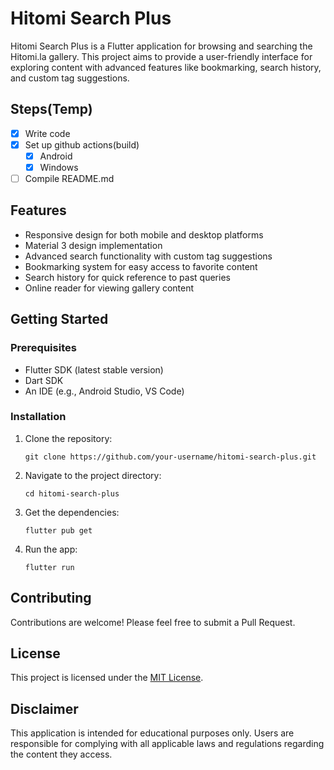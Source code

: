 # Hitomi Search Plus

Hitomi Search Plus is a Flutter application for browsing and searching the Hitomi.la gallery. This project aims to provide a user-friendly interface for exploring content with advanced features like bookmarking, search history, and custom tag suggestions.

## Steps(Temp)
- [x] Write code
- [x] Set up github actions(build)
   - [x] Android
   - [x] Windows
- [ ] Compile README.md

## Features

- Responsive design for both mobile and desktop platforms
- Material 3 design implementation
- Advanced search functionality with custom tag suggestions
- Bookmarking system for easy access to favorite content
- Search history for quick reference to past queries
- Online reader for viewing gallery content

## Getting Started

### Prerequisites

- Flutter SDK (latest stable version)
- Dart SDK
- An IDE (e.g., Android Studio, VS Code)

### Installation

1. Clone the repository:
   ```
   git clone https://github.com/your-username/hitomi-search-plus.git
   ```

2. Navigate to the project directory:
   ```
   cd hitomi-search-plus
   ```

3. Get the dependencies:
   ```
   flutter pub get
   ```

4. Run the app:
   ```
   flutter run
   ```

## Contributing

Contributions are welcome! Please feel free to submit a Pull Request.

## License

This project is licensed under the [MIT License](LICENSE).

## Disclaimer

This application is intended for educational purposes only. Users are responsible for complying with all applicable laws and regulations regarding the content they access.